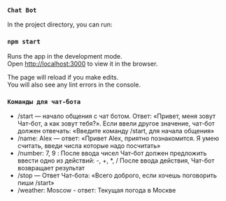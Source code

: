 ### `Chat Bot`

In the project directory, you can run:

### `npm start`

Runs the app in the development mode.<br />
Open [http://localhost:3000](http://localhost:3000) to view it in the browser.

The page will reload if you make edits.<br />
You will also see any lint errors in the console.

### `Команды для чат-бота`

- /start — начало общения с чат ботом. Ответ: «Привет, меня зовут Чат-бот, а как зовут тебя?». Если ввели другое значение, чат-бот должен отвечать: «Введите команду /start, для начала общения»
- /name: Alex — ответ: «Привет Alex, приятно познакомится. Я умею считать, введи числа которые надо посчитать»
- /number: 7, 9 :
После ввода чисел Чат-бот должен предложить ввести одно из действий: -, +, *, /
После ввода действия, Чат-бот возвращает результат
- /stop — Ответ Чат-бота: «Всего доброго, если хочешь поговорить пиши /start»
- /weather: Moscow - ответ: Текущая погода в Москве